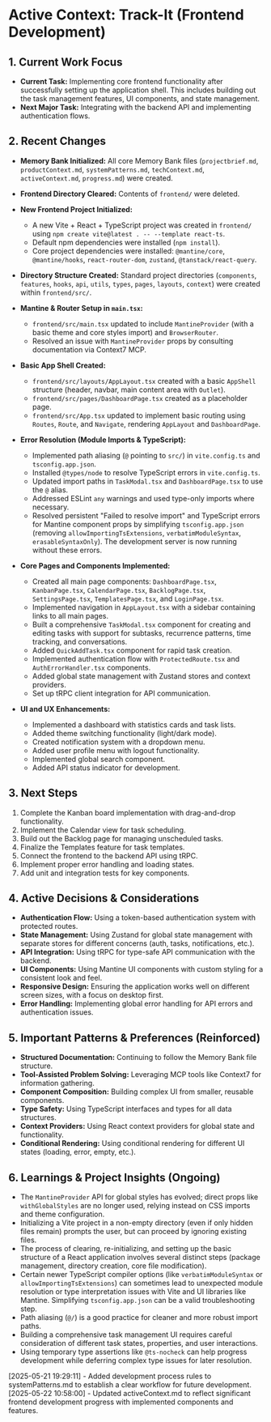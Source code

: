 # Active Context: Track-It (Frontend Development)

## 1. Current Work Focus

- **Current Task:** Implementing core frontend functionality after successfully setting up the application shell. This includes building out the task management features, UI components, and state management.
- **Next Major Task:** Integrating with the backend API and implementing authentication flows.

## 2. Recent Changes

- **Memory Bank Initialized:** All core Memory Bank files (`projectbrief.md`, `productContext.md`, `systemPatterns.md`, `techContext.md`, `activeContext.md`, `progress.md`) were created.
- **Frontend Directory Cleared:** Contents of `frontend/` were deleted.
- **New Frontend Project Initialized:**
    - A new Vite + React + TypeScript project was created in `frontend/` using `npm create vite@latest . -- --template react-ts`.
    - Default npm dependencies were installed (`npm install`).
    - Core project dependencies were installed: `@mantine/core`, `@mantine/hooks`, `react-router-dom`, `zustand`, `@tanstack/react-query`.
- **Directory Structure Created:** Standard project directories (`components`, `features`, `hooks`, `api`, `utils`, `types`, `pages`, `layouts`, `context`) were created within `frontend/src/`.
- **Mantine & Router Setup in `main.tsx`:**
    - `frontend/src/main.tsx` updated to include `MantineProvider` (with a basic theme and core styles import) and `BrowserRouter`.
    - Resolved an issue with `MantineProvider` props by consulting documentation via Context7 MCP.
- **Basic App Shell Created:**
    - `frontend/src/layouts/AppLayout.tsx` created with a basic `AppShell` structure (header, navbar, main content area with `Outlet`).
    - `frontend/src/pages/DashboardPage.tsx` created as a placeholder page.
    - `frontend/src/App.tsx` updated to implement basic routing using `Routes`, `Route`, and `Navigate`, rendering `AppLayout` and `DashboardPage`.

- **Error Resolution (Module Imports & TypeScript):**
    - Implemented path aliasing (`@` pointing to `src/`) in `vite.config.ts` and `tsconfig.app.json`.
    - Installed `@types/node` to resolve TypeScript errors in `vite.config.ts`.
    - Updated import paths in `TaskModal.tsx` and `DashboardPage.tsx` to use the `@` alias.
    - Addressed ESLint `any` warnings and used type-only imports where necessary.
    - Resolved persistent "Failed to resolve import" and TypeScript errors for Mantine component props by simplifying `tsconfig.app.json` (removing `allowImportingTsExtensions`, `verbatimModuleSyntax`, `erasableSyntaxOnly`). The development server is now running without these errors.

- **Core Pages and Components Implemented:**
    - Created all main page components: `DashboardPage.tsx`, `KanbanPage.tsx`, `CalendarPage.tsx`, `BacklogPage.tsx`, `SettingsPage.tsx`, `TemplatesPage.tsx`, and `LoginPage.tsx`.
    - Implemented navigation in `AppLayout.tsx` with a sidebar containing links to all main pages.
    - Built a comprehensive `TaskModal.tsx` component for creating and editing tasks with support for subtasks, recurrence patterns, time tracking, and conversations.
    - Added `QuickAddTask.tsx` component for rapid task creation.
    - Implemented authentication flow with `ProtectedRoute.tsx` and `AuthErrorHandler.tsx` components.
    - Added global state management with Zustand stores and context providers.
    - Set up tRPC client integration for API communication.

- **UI and UX Enhancements:**
    - Implemented a dashboard with statistics cards and task lists.
    - Added theme switching functionality (light/dark mode).
    - Created notification system with a dropdown menu.
    - Added user profile menu with logout functionality.
    - Implemented global search component.
    - Added API status indicator for development.

## 3. Next Steps

1. Complete the Kanban board implementation with drag-and-drop functionality.
2. Implement the Calendar view for task scheduling.
3. Build out the Backlog page for managing unscheduled tasks.
4. Finalize the Templates feature for task templates.
5. Connect the frontend to the backend API using tRPC.
6. Implement proper error handling and loading states.
7. Add unit and integration tests for key components.

## 4. Active Decisions & Considerations

- **Authentication Flow:** Using a token-based authentication system with protected routes.
- **State Management:** Using Zustand for global state management with separate stores for different concerns (auth, tasks, notifications, etc.).
- **API Integration:** Using tRPC for type-safe API communication with the backend.
- **UI Components:** Using Mantine UI components with custom styling for a consistent look and feel.
- **Responsive Design:** Ensuring the application works well on different screen sizes, with a focus on desktop first.
- **Error Handling:** Implementing global error handling for API errors and authentication issues.

## 5. Important Patterns & Preferences (Reinforced)

- **Structured Documentation:** Continuing to follow the Memory Bank file structure.
- **Tool-Assisted Problem Solving:** Leveraging MCP tools like Context7 for information gathering.
- **Component Composition:** Building complex UI from smaller, reusable components.
- **Type Safety:** Using TypeScript interfaces and types for all data structures.
- **Context Providers:** Using React context providers for global state and functionality.
- **Conditional Rendering:** Using conditional rendering for different UI states (loading, error, empty, etc.).

## 6. Learnings & Project Insights (Ongoing)

- The `MantineProvider` API for global styles has evolved; direct props like `withGlobalStyles` are no longer used, relying instead on CSS imports and theme configuration.
- Initializing a Vite project in a non-empty directory (even if only hidden files remain) prompts the user, but can proceed by ignoring existing files.
- The process of clearing, re-initializing, and setting up the basic structure of a React application involves several distinct steps (package management, directory creation, core file modification).
- Certain newer TypeScript compiler options (like `verbatimModuleSyntax` or `allowImportingTsExtensions`) can sometimes lead to unexpected module resolution or type interpretation issues with Vite and UI libraries like Mantine. Simplifying `tsconfig.app.json` can be a valid troubleshooting step.
- Path aliasing (`@/`) is a good practice for cleaner and more robust import paths.
- Building a comprehensive task management UI requires careful consideration of different task states, properties, and user interactions.
- Using temporary type assertions like `@ts-nocheck` can help progress development while deferring complex type issues for later resolution.

[2025-05-21 19:29:11] - Added development process rules to systemPatterns.md to establish a clear workflow for future development.
[2025-05-22 10:58:00] - Updated activeContext.md to reflect significant frontend development progress with implemented components and features.